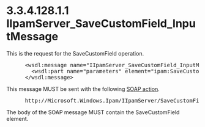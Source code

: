 <html dir="LTR" xmlns:mshelp="http://msdn.microsoft.com/mshelp" xmlns:ddue="http://ddue.schemas.microsoft.com/authoring/2003/5" xmlns:xlink="http://www.w3.org/1999/xlink" xmlns:tool="http://www.microsoft.com/tooltip">
 <body>
 <div id="header">
 <h1 class="heading">3.3.4.128.1.1 IIpamServer_SaveCustomField_InputMessage</h1>
 </div>
 <div id="mainSection">
 <div id="mainBody">
 <div id="allHistory" class="saveHistory"></div>
 <div id="sectionSection0" class="section" name="collapseableSection">
 

<p>This is the request for the SaveCustomField operation.</p>

<dl>
<dd>
<div><pre> &lt;wsdl:message name=&quot;IIpamServer_SaveCustomField_InputMessage&quot;&gt;
   &lt;wsdl:part name=&quot;parameters&quot; element=&quot;ipam:SaveCustomField&quot; /&gt;
 &lt;/wsdl:message&gt;
</pre></div>
</dd></dl>

<p>This message MUST be sent with the following <a href="21b4a631-8f28-420f-822f-c5f879d5046e.md#gt_c1358651-96c1-4ce0-8e1f-b0b7a94145e3">SOAP action</a>.</p>

<dl>
<dd>
<div><pre> http://Microsoft.Windows.Ipam/IIpamServer/SaveCustomField
</pre></div>
</dd></dl>

<p>The body of the SOAP message MUST contain the
SaveCustomField element.</p>


 </div>
 </div>
 </div>
 </body>
</html>